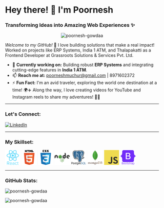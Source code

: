 # Hey there! 👋 I'm Poornesh
### Transforming Ideas into Amazing Web Experiences ✨

<p align="center"> 
  <img src="https://komarev.com/ghpvc/?username=poornesh-gowdaa&label=Profile%20views&color=0e75b6&style=flat" alt="poornesh-gowdaa" />
</p>

<p> 
  <i>Welcome to my GitHub!</i> 🎉 I love building solutions that make a real impact! Worked on projects like ERP Systems, India 1 ATM, and Thalapakatti as a Frontend Developer at Grassroots Solutions & Services Pvt. Ltd.
</p>

- 🔭 **Currently working on:** Building robust **ERP Systems** and integrating cutting-edge features in **India 1 ATM**.
- 📫 **Reach me at:** [poorneshmuchur@gmail.com](mailto:poorneshmuchur@gmail.com) | 8971602372
- ⚡ **Fun Fact:** I'm an avid traveler, exploring the world one destination at a time! 🌍✈️ Along the way, I love creating videos for YouTube and Instagram reels to share my adventures! 🎥✨

---

### Let's Connect:
<p>
  <a href="https://www.linkedin.com/in/poornesh-gowda/" target="_blank">
    <img src="https://raw.githubusercontent.com/rahuldkjain/github-profile-readme-generator/master/src/images/icons/Social/linked-in-alt.svg" alt="LinkedIn" width="40" height="40"/>
  </a>
</p>

---

### My Skillset:
<p>
  <a href="https://reactjs.org/" target="_blank"><img src="https://raw.githubusercontent.com/devicons/devicon/master/icons/react/react-original-wordmark.svg" alt="React" width="50" height="50"/></a>
  <a href="https://www.w3.org/html/" target="_blank"><img src="https://raw.githubusercontent.com/devicons/devicon/master/icons/html5/html5-original-wordmark.svg" alt="HTML" width="50" height="50"/></a>
  <a href="https://www.w3schools.com/css/" target="_blank"><img src="https://raw.githubusercontent.com/devicons/devicon/master/icons/css3/css3-original-wordmark.svg" alt="CSS" width="50" height="50"/></a>
  <a href="https://nodejs.org" target="_blank"><img src="https://raw.githubusercontent.com/devicons/devicon/master/icons/nodejs/nodejs-original-wordmark.svg" alt="Node.js" width="50" height="50"/></a>
  <a href="https://www.postgresql.org" target="_blank"><img src="https://raw.githubusercontent.com/devicons/devicon/master/icons/postgresql/postgresql-original-wordmark.svg" alt="PostgreSQL" width="50" height="50"/></a>
  <a href="https://www.mongodb.com/" target="_blank"><img src="https://raw.githubusercontent.com/devicons/devicon/master/icons/mongodb/mongodb-original-wordmark.svg" alt="MongoDB" width="50" height="50"/></a>
  <a href="https://developer.mozilla.org/en-US/docs/Web/JavaScript" target="_blank"><img src="https://raw.githubusercontent.com/devicons/devicon/master/icons/javascript/javascript-original.svg" alt="JavaScript" width="50" height="50"/></a>
  <a href="https://getbootstrap.com" target="_blank"><img src="https://raw.githubusercontent.com/devicons/devicon/master/icons/bootstrap/bootstrap-plain-wordmark.svg" alt="Bootstrap" width="50" height="50"/></a>
</p>

---

### GitHub Stats:
<p>
  <img src="https://github-readme-stats.vercel.app/api/top-langs?username=poornesh-gowdaa&show_icons=true&locale=en&layout=compact" alt="poornesh-gowdaa"/>
</p>

<p>
  <img src="https://github-readme-stats.vercel.app/api?username=poornesh-gowdaa&show_icons=true&locale=en" alt="poornesh-gowdaa"/>
</p>
